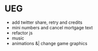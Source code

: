 # UEG

- add twitter share, retry and credits
- mini numbers and cancel mortgage text
- refactor js
- music
- animations &| change game graphics
